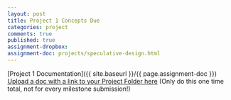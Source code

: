 ```yaml
---
layout: post
title: Project 1 Concepts Due
categories: project
comments: true
published: true
assignment-dropbox:
assignment-doc: projects/speculative-design.html
---
```


[Project 1 Documentation]({{ site.baseurl }}/{{ page.assignment-doc }})  
[Upload a doc with a link to your Project Folder here](https://psu.box.com/signup/collablink/d_6330622361/13671f0b80e52a) (Only do this one time total, not for every milestone submission!)
